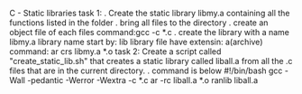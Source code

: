 C - Static libraries
task 1:
. Create the static library libmy.a containing all the functions listed in the folder
. bring all files to the directory
. create an object file of each files 
	command:gcc -c *.c
. create the library with a name libmy.a
	library name start by: lib
	library file have extensin: a(archive)
	command: ar crs libmy.a *.o
task 2:
Create a script called "create_static_lib.sh" that creates a static library called liball.a from all the .c files that are in the current directory.
. command is below
#!/bin/bash
gcc -Wall -pedantic -Werror -Wextra -c *.c
ar -rc liball.a *.o
ranlib liball.a
